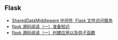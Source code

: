 ## Flask
- [SharedDataMiddleware 中间件, Flask 文件访问服务](https://github.com/x1ah/Blog/issues/1)
- [flask 源码阅读（一）准备知识](https://github.com/x1ah/Blog/issues/2)
- [flask 源码阅读（一）创建应用以及钩子函数](https://github.com/x1ah/Blog/issues/3)
